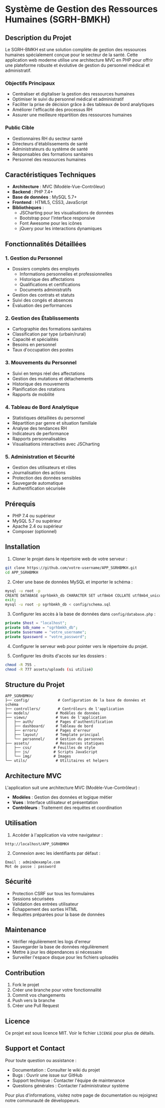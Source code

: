 # Système de Gestion des Ressources Humaines (SGRH-BMKH)

## Description du Projet

Le SGRH-BMKH est une solution complète de gestion des ressources humaines spécialement conçue pour le secteur de la santé. Cette application web moderne utilise une architecture MVC en PHP pour offrir une plateforme robuste et évolutive de gestion du personnel médical et administratif.

### Objectifs Principaux

- Centraliser et digitaliser la gestion des ressources humaines
- Optimiser le suivi du personnel médical et administratif
- Faciliter la prise de décision grâce à des tableaux de bord analytiques
- Améliorer l'efficacité des processus RH
- Assurer une meilleure répartition des ressources humaines

### Public Cible

- Gestionnaires RH du secteur santé
- Directeurs d'établissements de santé
- Administrateurs du système de santé
- Responsables des formations sanitaires
- Personnel des ressources humaines

## Caractéristiques Techniques

- **Architecture** : MVC (Modèle-Vue-Contrôleur)
- **Backend** : PHP 7.4+
- **Base de données** : MySQL 5.7+
- **Frontend** : HTML5, CSS3, JavaScript
- **Bibliothèques** : 
  - JSCharting pour les visualisations de données
  - Bootstrap pour l'interface responsive
  - Font Awesome pour les icônes
  - jQuery pour les interactions dynamiques

## Fonctionnalités Détaillées

### 1. Gestion du Personnel
- Dossiers complets des employés
  - Informations personnelles et professionnelles
  - Historique des affectations
  - Qualifications et certifications
  - Documents administratifs
- Gestion des contrats et statuts
- Suivi des congés et absences
- Évaluation des performances

### 2. Gestion des Établissements
- Cartographie des formations sanitaires
- Classification par type (urbain/rural)
- Capacité et spécialités
- Besoins en personnel
- Taux d'occupation des postes

### 3. Mouvements du Personnel
- Suivi en temps réel des affectations
- Gestion des mutations et détachements
- Historique des mouvements
- Planification des rotations
- Rapports de mobilité

### 4. Tableau de Bord Analytique
- Statistiques détaillées du personnel
- Répartition par genre et situation familiale
- Analyse des tendances RH
- Indicateurs de performance
- Rapports personnalisables
- Visualisations interactives avec JSCharting

### 5. Administration et Sécurité
- Gestion des utilisateurs et rôles
- Journalisation des actions
- Protection des données sensibles
- Sauvegarde automatique
- Authentification sécurisée

## Prérequis

- PHP 7.4 ou supérieur
- MySQL 5.7 ou supérieur
- Apache 2.4 ou supérieur
- Composer (optionnel)

## Installation

1. Cloner le projet dans le répertoire web de votre serveur :
```bash
git clone https://github.com/votre-username/APP_SGRHBMKH.git
cd APP_SGRHBMKH
```

2. Créer une base de données MySQL et importer le schéma :
```bash
mysql -u root -p
CREATE DATABASE sgrhbmkh_db CHARACTER SET utf8mb4 COLLATE utf8mb4_unicode_ci;
exit;
mysql -u root -p sgrhbmkh_db < config/schema.sql
```

3. Configurer les accès à la base de données dans `config/database.php` :
```php
private $host = "localhost";
private $db_name = "sgrhbmkh_db";
private $username = "votre_username";
private $password = "votre_password";
```

4. Configurer le serveur web pour pointer vers le répertoire du projet.

5. Configurer les droits d'accès sur les dossiers :
```bash
chmod -R 755 .
chmod -R 777 assets/uploads (si utilisé)
```

## Structure du Projet

```
APP_SGRHBMKH/
├── config/             # Configuration de la base de données et schéma
├── controllers/        # Contrôleurs de l'application
├── models/            # Modèles de données
├── views/             # Vues de l'application
│   ├── auth/          # Pages d'authentification
│   ├── dashboard/     # Tableau de bord
│   ├── errors/        # Pages d'erreur
│   ├── layout/        # Template principal
│   └── personnel/     # Gestion du personnel
├── assets/            # Ressources statiques
│   ├── css/          # Feuilles de style
│   ├── js/           # Scripts JavaScript
│   └── img/          # Images
└── utils/             # Utilitaires et helpers
```

## Architecture MVC

L'application suit une architecture MVC (Modèle-Vue-Contrôleur) :

- **Modèles** : Gestion des données et logique métier
- **Vues** : Interface utilisateur et présentation
- **Contrôleurs** : Traitement des requêtes et coordination

## Utilisation

1. Accéder à l'application via votre navigateur :
```
http://localhost/APP_SGRHBMKH
```

2. Connexion avec les identifiants par défaut :
```
Email : admin@example.com
Mot de passe : password
```

## Sécurité

- Protection CSRF sur tous les formulaires
- Sessions sécurisées
- Validation des entrées utilisateur
- Échappement des sorties HTML
- Requêtes préparées pour la base de données

## Maintenance

- Vérifier régulièrement les logs d'erreur
- Sauvegarder la base de données régulièrement
- Mettre à jour les dépendances si nécessaire
- Surveiller l'espace disque pour les fichiers uploadés

## Contribution

1. Fork le projet
2. Créer une branche pour votre fonctionnalité
3. Commit vos changements
4. Push vers la branche
5. Créer une Pull Request

## Licence

Ce projet est sous licence MIT. Voir le fichier `LICENSE` pour plus de détails.

## Support et Contact

Pour toute question ou assistance :
- Documentation : Consulter le wiki du projet
- Bugs : Ouvrir une issue sur GitHub
- Support technique : Contacter l'équipe de maintenance
- Questions générales : Contacter l'administrateur système

Pour plus d'informations, visitez notre page de documentation ou rejoignez notre communauté de développeurs.
